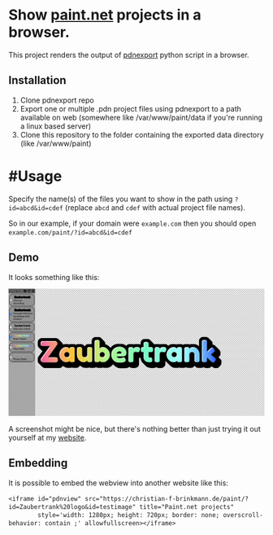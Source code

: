 # Show [paint.net](https://getpaint.net/) projects in a browser.

This project renders the output of [pdnexport](https://gitlab.com/christianbrinkmann/pdnexport) python script in a browser.

## Installation

1. Clone pdnexport repo
2. Export one or multiple .pdn project files using pdnexport to a path available on web (somewhere like /var/www/paint/data if you're running a linux based server)
3. Clone this repository to the folder containing the exported data directory (like /var/www/paint)

# #Usage

Specify the name(s) of the files you want to show in the path using `?id=abcd&id=cdef` (replace `abcd` and `cdef` with actual project file names).

So in our example, if your domain were `example.com` then you should open
`example.com/paint/?id=abcd&id=cdef`

## Demo

It looks something like this:

![Large screenshot of the program](screenshots/example.png)

A screenshot might be nice, but there's nothing better than just trying it out yourself at my [website](https://christian-f-brinkmann.de/paint/?id=Zaubertrank%20logo&id=testimage&id=singlecolor&id=Windows%20Mac%20Linux%20Logo%202025).

## Embedding

It is possible to embed the webview into another website like this:
```
<iframe id="pdnview" src="https://christian-f-brinkmann.de/paint/?id=Zaubertrank%20logo&id=testimage" title="Paint.net projects"
		style='width: 1280px; height: 720px; border: none; overscroll-behavior: contain ;' allowfullscreen></iframe> 
```